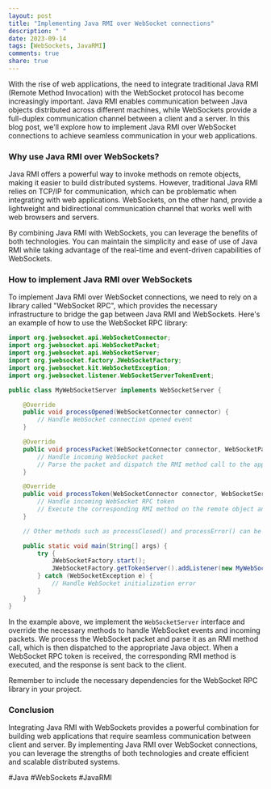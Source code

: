 ```yaml
---
layout: post
title: "Implementing Java RMI over WebSocket connections"
description: " "
date: 2023-09-14
tags: [WebSockets, JavaRMI]
comments: true
share: true
---
```


With the rise of web applications, the need to integrate traditional Java RMI (Remote Method Invocation) with the WebSocket protocol has become increasingly important. Java RMI enables communication between Java objects distributed across different machines, while WebSockets provide a full-duplex communication channel between a client and a server. In this blog post, we'll explore how to implement Java RMI over WebSocket connections to achieve seamless communication in your web applications.

### Why use Java RMI over WebSockets?

Java RMI offers a powerful way to invoke methods on remote objects, making it easier to build distributed systems. However, traditional Java RMI relies on TCP/IP for communication, which can be problematic when integrating with web applications. WebSockets, on the other hand, provide a lightweight and bidirectional communication channel that works well with web browsers and servers.

By combining Java RMI with WebSockets, you can leverage the benefits of both technologies. You can maintain the simplicity and ease of use of Java RMI while taking advantage of the real-time and event-driven capabilities of WebSockets.

### How to implement Java RMI over WebSockets

To implement Java RMI over WebSocket connections, we need to rely on a library called "WebSocket RPC", which provides the necessary infrastructure to bridge the gap between Java RMI and WebSockets. Here's an example of how to use the WebSocket RPC library:

```java
import org.jwebsocket.api.WebSocketConnector;
import org.jwebsocket.api.WebSocketPacket;
import org.jwebsocket.api.WebSocketServer;
import org.jwebsocket.factory.JWebSocketFactory;
import org.jwebsocket.kit.WebSocketException;
import org.jwebsocket.listener.WebSocketServerTokenEvent;

public class MyWebSocketServer implements WebSocketServer {

    @Override
    public void processOpened(WebSocketConnector connector) {
        // Handle WebSocket connection opened event
    }

    @Override
    public void processPacket(WebSocketConnector connector, WebSocketPacket packet) {
        // Handle incoming WebSocket packet
        // Parse the packet and dispatch the RMI method call to the appropriate remote object
    }

    @Override
    public void processToken(WebSocketConnector connector, WebSocketServerTokenEvent event) {
        // Handle incoming WebSocket RPC token
        // Execute the corresponding RMI method on the remote object and send the response back
    }

    // Other methods such as processClosed() and processError() can be implemented as well

    public static void main(String[] args) {
        try {
            JWebSocketFactory.start();
            JWebSocketFactory.getTokenServer().addListener(new MyWebSocketServer());
        } catch (WebSocketException e) {
            // Handle WebSocket initialization error
        }
    }
}
```

In the example above, we implement the `WebSocketServer` interface and override the necessary methods to handle WebSocket events and incoming packets. We process the WebSocket packet and parse it as an RMI method call, which is then dispatched to the appropriate Java object. When a WebSocket RPC token is received, the corresponding RMI method is executed, and the response is sent back to the client.

Remember to include the necessary dependencies for the WebSocket RPC library in your project.

### Conclusion

Integrating Java RMI with WebSockets provides a powerful combination for building web applications that require seamless communication between client and server. By implementing Java RMI over WebSocket connections, you can leverage the strengths of both technologies and create efficient and scalable distributed systems.

#Java #WebSockets #JavaRMI